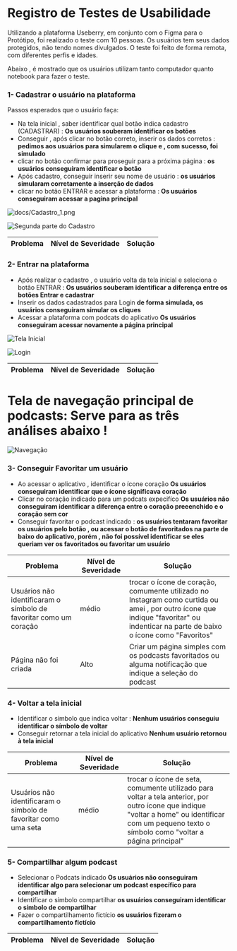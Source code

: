 # Registro de Testes de Usabilidade

Utilizando a plataforma Useberry, em conjunto com o Figma para o Protótipo, foi realizado o teste com 10 pessoas. Os usuários tem seus dados protegidos, não tendo nomes divulgados. 
O teste foi feito de forma remota, com diferentes perfis e idades. 

Abaixo , é mostrado que os usuários utilizam tanto computador quanto notebook para fazer o teste. 

### 1- Cadastrar o usuário na plataforma 

Passos esperados que o usuário faça: 

* Na tela inicial , saber identificar qual botão indica cadastro (CADASTRAR) : **Os usuários souberam identificar os botões** 
* Conseguir , após clicar no botão correto, inserir os dados corretos : **pedimos aos usuários para simularem o clique e , com sucesso, foi simulado**
* clicar no botão confirmar para proseguir para a próxima página : **os usuários conseguiram identificar o botão** 
* Após cadastro, conseguir inserir seu nome de usuário : **os usuários simularam corretamente a inserção de dados**
* clicar no botão ENTRAR e acessar a plataforma : **Os usuários conseguiram acessar a pagina principal**

![docs/Cadastro_1.png](https://github.com/ICEI-PUC-Minas-PMV-ADS/pmv-ads-2023-1-e3-proj-mov-t4-pucast/blob/main/docs/Cadastro_1.png)


![[Segunda parte do Cadastro](docs/Cadastro_2_.png)](https://github.com/ICEI-PUC-Minas-PMV-ADS/pmv-ads-2023-1-e3-proj-mov-t4-pucast/blob/main/docs/Cadastro_2_.png)

|Problema|Nível de Severidade|Solução|
|-------|-------------------|-------|


### 2- Entrar na plataforma 

* Após realizar o cadastro , o usuário volta da tela inicial e seleciona o botão ENTRAR : **Os usuários souberam identificar a diferença entre os botões Entrar e cadastrar**
* Inserir os dados cadastrados para Login **de forma simulada, os usuários conseguiram simular os cliques** 
* Acessar a plataforma com podcats do aplicativo  **Os usuários conseguiram acessar novamente a página principal**

![[Tela Inicial](docs/img/Tela_inicial.png)](https://github.com/ICEI-PUC-Minas-PMV-ADS/pmv-ads-2023-1-e3-proj-mov-t4-pucast/blob/main/docs/img/Tela_inicial.png)

![[Login](docs/img/Login.png)](https://github.com/ICEI-PUC-Minas-PMV-ADS/pmv-ads-2023-1-e3-proj-mov-t4-pucast/blob/main/docs/img/Login.png)

|Problema|Nível de Severidade|Solução|
|-------|-------------------|-------|

# Tela de navegação principal de podcasts: Serve para as três análises abaixo !


![[Navegação](docs/img/Navegar.png)](https://github.com/ICEI-PUC-Minas-PMV-ADS/pmv-ads-2023-1-e3-proj-mov-t4-pucast/blob/main/docs/img/Navegar.png)


### 3- Conseguir Favoritar um usuário 


* Ao acessar o aplicativo , identificar o ícone coração **Os usuários conseguiram identificar que o ícone significava coração**
* Clicar no coração indicado para um podcats expecifíco **Os usuários não conseguiram identificar a diferença entre o coração preeenchido e o coração sem cor**
* Conseguir favoritar o podcast indicado : **os usuários tentaram favoritar os usuários pelo botão , ou acessar o botão de favoritados na parte de baixo do aplicativo, porém , não foi possível identificar se eles queriam ver os favoritados ou favoritar um usuário**

|Problema|Nível de Severidade|Solução|
|--------|------------------|--------|
|Usuários não identificaram o símbolo de favoritar como um coração|médio|trocar o ícone de coração, comumente utilizado no Instagram como curtida ou amei , por outro ícone que indique "favoritar" ou indenticar na parte de baixo o ícone como "Favoritos"|
|Página não foi criada|Alto|Criar um página simples com os podcasts favoritados ou alguma notificação que indique a seleção do podcast|



### 4- Voltar a tela inicial 

 * Identificar o símbolo que indica voltar : **Nenhum usuários conseguiu identificar o símbolo de voltar**
 * Conseguir retornar a tela inicial do aplicativo **Nenhum usuário retornou à tela inicial**

|Problema|Nível de Severidade|Solução|
|-------|---------------------|------|
|Usuários não identificaram o símbolo de favoritar como uma seta|médio|trocar o ícone de seta, comumente utilizado para voltar a tela anterior, por outro ícone que indique "voltar a home" ou identificar com um pequeno texto o símbolo como "voltar a página principal"|



 ### 5- Compartilhar algum podcast 

 * Selecionar o Podcats indicado  **Os usuários não conseguiram identificar algo para selecionar um podcast específico para compartilhar**
 * Identificar o símbolo compartilhar **os usuários conseguiram identificar o símbolo de compartilhar**
 * Fazer o compartilhamento fictício **os usuários fizeram o compartilhamento fictício**

|Problema|Nível de Severidade|Solução|
|-------|-------------------|-------|
